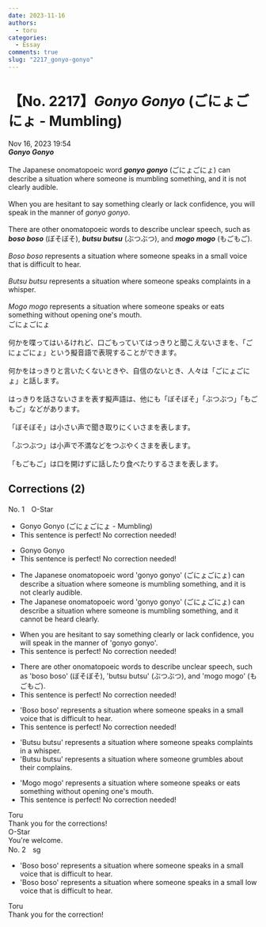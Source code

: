 ```yaml
---
date: 2023-11-16
authors:
  - toru
categories:
  - Essay
comments: true
slug: "2217_gonyo-gonyo"
---
```


# 【No. 2217】<strong><em>Gonyo Gonyo</strong></em> (ごにょごにょ - Mumbling)
<div class="date">Nov 16, 2023 19:54</div>
<div id="post"><div id="body_show_ori">
<strong><em>Gonyo Gonyo</strong></em><br/><br/>The Japanese onomatopoeic word <strong><em>gonyo gonyo</em></strong> (ごにょごにょ) can describe a situation where someone is mumbling something, and it is not clearly audible.<br/><br/>When you are hesitant to say something clearly or lack confidence, you will speak in the manner of <em>gonyo gonyo</em>.<br/><br/>There are other onomatopoeic words to describe unclear speech, such as <strong><em>boso boso</em></strong> (ぼそぼそ), <strong><em>butsu butsu</em></strong> (ぶつぶつ), and <strong><em>mogo mogo</em></strong> (もごもご).<br/><br/><em>Boso boso</em> represents a situation where someone speaks in a small voice that is difficult to hear.<br/><br/><em>Butsu butsu</em> represents a situation where someone speaks complaints in a whisper.<br/><br/><em>Mogo mogo</em> represents a situation where someone speaks or eats something without opening one's mouth. 
</div></div>

<!-- more -->

<div id="post_ja"><div id="body_show_mo">
ごにょごにょ<br/><br/>何かを喋ってはいるけれど、口ごもっていてはっきりと聞こえないさまを、「ごにょごにょ」という擬音語で表現することができます。<br/><br/>何かをはっきりと言いたくないときや、自信のないとき、人々は「ごにょごにょ」と話します。<br/><br/>はっきりを話さないさまを表す擬声語は、他にも「ぼそぼそ」「ぶつぶつ」「もごもご」などがあります。<br/><br/>「ぼそぼそ」は小さい声で聞き取りにくいさまを表します。<br/><br/>「ぶつぶつ」は小声で不満などをつぶやくさまを表します。<br/><br/>「もごもご」は口を開けずに話したり食べたりするさまを表します。
</div></div>

## Corrections (2)
<div id="block"><div class="first_name"> No. 1　<span class="just_name">O-Star</span></div><div id="block2">
<ul class="correction_field">
<li class="incorrect">Gonyo Gonyo (ごにょごにょ - Mumbling)</li>
<li class="corrected perfect">This sentence is perfect! No correction needed!</li>
</ul>
<ul class="correction_field">
<li class="incorrect">Gonyo Gonyo</li>
<li class="corrected perfect">This sentence is perfect! No correction needed!</li>
</ul>
<ul class="correction_field">
<li class="incorrect">The Japanese onomatopoeic word 'gonyo gonyo' (ごにょごにょ) can describe a situation where someone is mumbling something, and it is not clearly audible.</li>
<li class="corrected correct">
The Japanese onomatopoeic word 'gonyo gonyo' (ごにょごにょ) can describe a situation where someone is mumbling something, and <span class="f_bold">it cannot be heard clearly.</span>
</li>
</ul>
<ul class="correction_field">
<li class="incorrect">When you are hesitant to say something clearly or lack confidence, you will speak in the manner of 'gonyo gonyo'.</li>
<li class="corrected perfect">This sentence is perfect! No correction needed!</li>
</ul>
<ul class="correction_field">
<li class="incorrect">There are other onomatopoeic words to describe unclear speech, such as 'boso boso' (ぼそぼそ), 'butsu butsu' (ぶつぶつ), and 'mogo mogo' (もごもご).</li>
<li class="corrected perfect">This sentence is perfect! No correction needed!</li>
</ul>
<ul class="correction_field">
<li class="incorrect">'Boso boso' represents a situation where someone speaks in a small voice that is difficult to hear.</li>
<li class="corrected perfect">This sentence is perfect! No correction needed!</li>
</ul>
<ul class="correction_field">
<li class="incorrect">'Butsu butsu' represents a situation where someone speaks complaints in a whisper.</li>
<li class="corrected correct">
'Butsu butsu' represents a situation where <span class="f_bold">someone grumbles about their complains.</span>
</li>
</ul>
<ul class="correction_field">
<li class="incorrect">'Mogo mogo' represents a situation where someone speaks or eats something without opening one's mouth.</li>
<li class="corrected perfect">This sentence is perfect! No correction needed!</li>
</ul>
</div><div class="name"><span class="just_name">Toru</span><br>
Thank you for the corrections!
</div>
<div class="name"><span class="just_name">O-Star</span><br>
You're welcome.
</div>
</div>
<div id="block"><div class="first_name"> No. 2　<span class="just_name">sg</span></div><div id="block2">
<ul class="correction_field">
<li class="incorrect">'Boso boso' represents a situation where someone speaks in a small voice that is difficult to hear.</li>
<li class="corrected correct">
'Boso boso' represents a situation where someone speaks in a <span class="f_red"><span class="sline">small</span></span> <span class="f_blue">low</span> voice that is difficult to hear.
</li>
</ul>
</div><div class="name"><span class="just_name">Toru</span><br>
Thank you for the correction!
</div>
</div>
